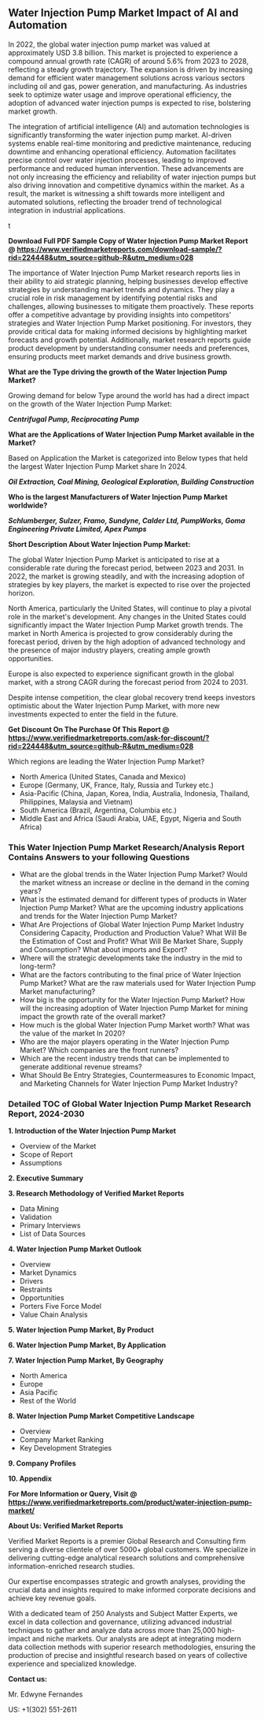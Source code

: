 <h2>Water Injection Pump Market Impact of AI and Automation</h2><p>In 2022, the global water injection pump market was valued at approximately USD 3.8 billion. This market is projected to experience a compound annual growth rate (CAGR) of around 5.6% from 2023 to 2028, reflecting a steady growth trajectory. The expansion is driven by increasing demand for efficient water management solutions across various sectors including oil and gas, power generation, and manufacturing. As industries seek to optimize water usage and improve operational efficiency, the adoption of advanced water injection pumps is expected to rise, bolstering market growth.</p><p>The integration of artificial intelligence (AI) and automation technologies is significantly transforming the water injection pump market. AI-driven systems enable real-time monitoring and predictive maintenance, reducing downtime and enhancing operational efficiency. Automation facilitates precise control over water injection processes, leading to improved performance and reduced human intervention. These advancements are not only increasing the efficiency and reliability of water injection pumps but also driving innovation and competitive dynamics within the market. As a result, the market is witnessing a shift towards more intelligent and automated solutions, reflecting the broader trend of technological integration in industrial applications.</p>t</p><p id="" class=""><strong>Download Full PDF Sample Copy of Water Injection Pump Market Report @ <a href="https://www.verifiedmarketreports.com/download-sample/?rid=224448&utm_source=github-R&utm_medium=028" target="_blank">https://www.verifiedmarketreports.com/download-sample/?rid=224448&utm_source=github-R&utm_medium=028</a></strong></p><p>The importance of&nbsp;Water Injection Pump Market research reports lies in their ability to aid strategic planning, helping businesses develop effective strategies by understanding market trends and dynamics. They play a crucial role in risk management by identifying potential risks and challenges, allowing businesses to mitigate them proactively. These reports offer a competitive advantage by providing insights into competitors' strategies and Water Injection Pump Market positioning. For investors, they provide critical data for making informed decisions by highlighting market forecasts and growth potential. Additionally, market research reports guide product development by understanding consumer needs and preferences, ensuring products meet market demands and drive business growth.</p><p><strong>What are the&nbsp;Type driving the growth of the Water Injection Pump Market?</strong></p><p id="" class="">Growing demand for below Type around the world has had a direct impact on the growth of the Water Injection Pump Market:</p><em><strong>Centrifugal Pump, Reciprocating Pump</strong></em></p><strong>What are the&nbsp;Applications&nbsp;of Water Injection Pump Market available in the Market?</strong></p><p id="" class="">Based on Application the Market is categorized into Below types that held the largest Water Injection Pump Market share In 2024.</p><em><strong>Oil Extraction, Coal Mining, Geological Exploration, Building Construction</strong></em></p><strong>Who is the largest Manufacturers of Water Injection Pump Market worldwide?</strong></p><p><em><strong>Schlumberger, Sulzer, Framo, Sundyne, Calder Ltd, PumpWorks, Goma Engineering Private Limited, Apex Pumps</strong></em></p><p id="" class=""><strong>Short Description About Water Injection Pump Market:</strong></p><p>The global Water Injection Pump Market is anticipated to rise at a considerable rate during the forecast period, between 2023 and 2031. In 2022, the market is growing steadily, and with the increasing adoption of strategies by key players, the market is expected to rise over the projected horizon.</p><p>North America, particularly the United States, will continue to play a pivotal role in the market's development. Any changes in the United States could significantly impact the Water Injection Pump Market growth trends. The market in North America is projected to grow considerably during the forecast period, driven by the high adoption of advanced technology and the presence of major industry players, creating ample growth opportunities.</p><p>Europe is also expected to experience significant growth in the global market, with a strong CAGR during the forecast period from 2024 to 2031.</p><p>Despite intense competition, the clear global recovery trend keeps investors optimistic about the Water Injection Pump Market, with more new investments expected to enter the field in the future.</p><p id="" class=""><strong>Get Discount On The Purchase Of This Report @ <a href="https://www.verifiedmarketreports.com/ask-for-discount/?rid=224448&utm_source=github-R&utm_medium=028" target="_blank">https://www.verifiedmarketreports.com/ask-for-discount/?rid=224448&utm_source=github-R&utm_medium=028</a></strong></p>Which regions are leading the Water Injection Pump Market?</p><ul><li>North America (United States, Canada and Mexico)</li><li>Europe (Germany, UK, France, Italy, Russia and Turkey etc.)</li><li>Asia-Pacific (China, Japan, Korea, India, Australia, Indonesia, Thailand, Philippines, Malaysia and Vietnam)</li><li>South America (Brazil, Argentina, Columbia etc.)</li><li>Middle East and Africa (Saudi Arabia, UAE, Egypt, Nigeria and South Africa)</li></ul><h3 id="" class="">This Water Injection Pump Market Research/Analysis Report Contains Answers to your following Questions</h3><ul><li>What are the global trends in the Water Injection Pump Market? Would the market witness an increase or decline in the demand in the coming years?</li><li>What is the estimated demand for different types of products in Water Injection Pump Market? What are the upcoming industry applications and trends for the Water Injection Pump Market?</li><li>What Are Projections of Global Water Injection Pump Market Industry Considering Capacity, Production and Production Value? What Will Be the Estimation of Cost and Profit? What Will Be Market Share, Supply and Consumption? What about imports and Export?</li><li>Where will the strategic developments take the industry in the mid to long-term?</li><li>What are the factors contributing to the final price of Water Injection Pump Market? What are the raw materials used for Water Injection Pump Market manufacturing?</li><li>How big is the opportunity for the Water Injection Pump Market? How will the increasing adoption of Water Injection Pump Market for mining impact the growth rate of the overall market?</li><li>How much is the global Water Injection Pump Market worth? What was the value of the market In 2020?</li><li>Who are the major players operating in the Water Injection Pump Market? Which companies are the front runners?</li><li>Which are the recent industry trends that can be implemented to generate additional revenue streams?</li><li>What Should Be Entry Strategies, Countermeasures to Economic Impact, and Marketing Channels for Water Injection Pump Market Industry?</li></ul><h3 id="" class="">Detailed TOC of Global Water Injection Pump Market Research Report, 2024-2030</h3><p id="" class=""><strong>1. Introduction of the Water Injection Pump Market</strong></p><ul><li>Overview of the Market</li><li>Scope of Report</li><li>Assumptions</li></ul><p id="" class=""><strong>2. Executive Summary</strong></p><p id="" class=""><strong>3. Research Methodology of Verified Market Reports</strong></p><ul><li>Data Mining</li><li>Validation</li><li>Primary Interviews</li><li>List of Data Sources</li></ul><p id="" class=""><strong>4. Water Injection Pump Market Outlook</strong></p><ul><li>Overview</li><li>Market Dynamics</li><li>Drivers</li><li>Restraints</li><li>Opportunities</li><li>Porters Five Force Model</li><li>Value Chain Analysis</li></ul><p id="" class=""><strong>5. Water Injection Pump Market, By Product</strong></p><p id="" class=""><strong>6. Water Injection Pump Market, By Application</strong></p><p id="" class=""><strong>7. Water Injection Pump Market, By Geography</strong></p><ul><li>North America</li><li>Europe</li><li>Asia Pacific</li><li>Rest of the World</li></ul><p id="" class=""><strong>8. Water Injection Pump Market Competitive Landscape</strong></p><ul><li>Overview</li><li>Company Market Ranking</li><li>Key Development Strategies</li></ul><p id="" class=""><strong>9. Company Profiles</strong></p><p id="" class=""><strong>10. Appendix</strong></p><p id="" class=""><strong>For More Information or Query, Visit @ <a href="https://www.verifiedmarketreports.com/product/water-injection-pump-market/" target="_blank">https://www.verifiedmarketreports.com/product/water-injection-pump-market/</a></strong></p><p id="" class=""><strong>About Us: Verified Market Reports</strong></p><p id="" class="">Verified Market Reports is a premier Global Research and Consulting firm serving a diverse clientele of over 5000+ global customers. We specialize in delivering cutting-edge analytical research solutions and comprehensive information-enriched research studies.</p><p id="" class="">Our expertise encompasses strategic and growth analyses, providing the crucial data and insights required to make informed corporate decisions and achieve key revenue goals.</p><p id="" class="">With a dedicated team of 250 Analysts and Subject Matter Experts, we excel in data collection and governance, utilizing advanced industrial techniques to gather and analyze data across more than 25,000 high-impact and niche markets. Our analysts are adept at integrating modern data collection methods with superior research methodologies, ensuring the production of precise and insightful research based on years of collective experience and specialized knowledge.</p><p id="" class=""><strong>Contact us:</strong></p><p id="" class="">Mr. Edwyne Fernandes</p><p id="" class="">US: +1(302) 551-2611</p>